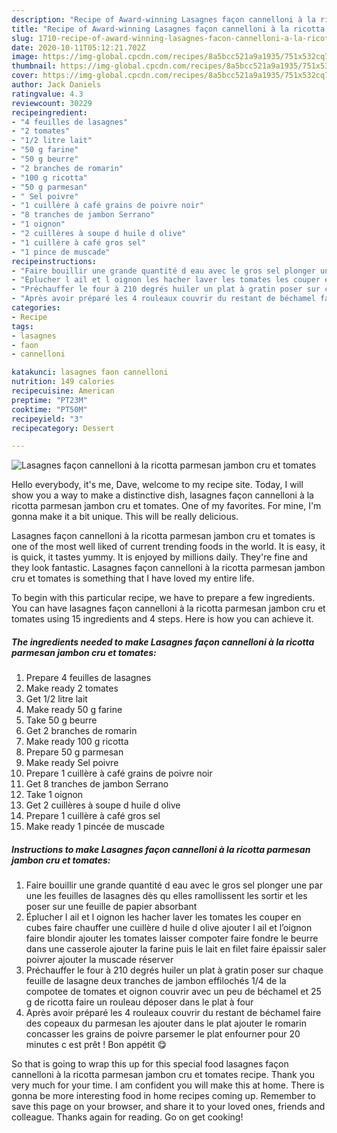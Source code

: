```yaml
---
description: "Recipe of Award-winning Lasagnes façon cannelloni à la ricotta parmesan jambon cru et tomates"
title: "Recipe of Award-winning Lasagnes façon cannelloni à la ricotta parmesan jambon cru et tomates"
slug: 1710-recipe-of-award-winning-lasagnes-facon-cannelloni-a-la-ricotta-parmesan-jambon-cru-et-tomates
date: 2020-10-11T05:12:21.702Z
image: https://img-global.cpcdn.com/recipes/8a5bcc521a9a1935/751x532cq70/lasagnes-facon-cannelloni-a-la-ricotta-parmesan-jambon-cru-et-tomates-photo-principale-de-la-recette.jpg
thumbnail: https://img-global.cpcdn.com/recipes/8a5bcc521a9a1935/751x532cq70/lasagnes-facon-cannelloni-a-la-ricotta-parmesan-jambon-cru-et-tomates-photo-principale-de-la-recette.jpg
cover: https://img-global.cpcdn.com/recipes/8a5bcc521a9a1935/751x532cq70/lasagnes-facon-cannelloni-a-la-ricotta-parmesan-jambon-cru-et-tomates-photo-principale-de-la-recette.jpg
author: Jack Daniels
ratingvalue: 4.3
reviewcount: 30229
recipeingredient:
- "4 feuilles de lasagnes"
- "2 tomates"
- "1/2 litre lait"
- "50 g farine"
- "50 g beurre"
- "2 branches de romarin"
- "100 g ricotta"
- "50 g parmesan"
- " Sel poivre"
- "1 cuillère à café grains de poivre noir"
- "8 tranches de jambon Serrano"
- "1 oignon"
- "2 cuillères à soupe d huile d olive"
- "1 cuillère à café gros sel"
- "1 pince de muscade"
recipeinstructions:
- "Faire bouillir une grande quantité d eau avec le gros sel plonger une par une les feuilles de lasagnes dès qu elles ramollissent les sortir et les poser sur une feuille de papier absorbant"
- "Éplucher l ail et l oignon les hacher laver les tomates les couper en cubes faire chauffer une cuillère d huile d olive ajouter l ail et l’oignon faire blondir ajouter les tomates laisser compoter faire fondre le beurre dans une casserole ajouter la farine puis le lait en filet faire épaissir saler poivrer ajouter la muscade réserver"
- "Préchauffer le four à 210 degrés huiler un plat à gratin poser sur chaque feuille de lasagne deux tranches de jambon effilochés 1/4 de la compotee de tomates et oignon couvrir avec un peu de béchamel et 25 g de ricotta faire un rouleau déposer dans le plat à four"
- "Après avoir préparé les 4 rouleaux couvrir du restant de béchamel faire des copeaux du parmesan les ajouter dans le plat ajouter le romarin concasser les grains de poivre parsemer le plat enfourner pour 20 minutes c est prêt ! Bon appétit 😋"
categories:
- Recipe
tags:
- lasagnes
- faon
- cannelloni

katakunci: lasagnes faon cannelloni 
nutrition: 149 calories
recipecuisine: American
preptime: "PT23M"
cooktime: "PT50M"
recipeyield: "3"
recipecategory: Dessert

---
```



![Lasagnes façon cannelloni à la ricotta parmesan jambon cru et tomates](https://img-global.cpcdn.com/recipes/8a5bcc521a9a1935/751x532cq70/lasagnes-facon-cannelloni-a-la-ricotta-parmesan-jambon-cru-et-tomates-photo-principale-de-la-recette.jpg)

Hello everybody, it's me, Dave, welcome to my recipe site. Today, I will show you a way to make a distinctive dish, lasagnes façon cannelloni à la ricotta parmesan jambon cru et tomates. One of my favorites. For mine, I'm gonna make it a bit unique. This will be really delicious.

Lasagnes façon cannelloni à la ricotta parmesan jambon cru et tomates is one of the most well liked of current trending foods in the world. It is easy, it is quick, it tastes yummy. It is enjoyed by millions daily. They're fine and they look fantastic. Lasagnes façon cannelloni à la ricotta parmesan jambon cru et tomates is something that I have loved my entire life.




To begin with this particular recipe, we have to prepare a few ingredients. You can have lasagnes façon cannelloni à la ricotta parmesan jambon cru et tomates using 15 ingredients and 4 steps. Here is how you can achieve it.

<!--inarticleads1-->

##### The ingredients needed to make Lasagnes façon cannelloni à la ricotta parmesan jambon cru et tomates:

1. Prepare 4 feuilles de lasagnes
1. Make ready 2 tomates
1. Get 1/2 litre lait
1. Make ready 50 g farine
1. Take 50 g beurre
1. Get 2 branches de romarin
1. Make ready 100 g ricotta
1. Prepare 50 g parmesan
1. Make ready  Sel poivre
1. Prepare 1 cuillère à café grains de poivre noir
1. Get 8 tranches de jambon Serrano
1. Take 1 oignon
1. Get 2 cuillères à soupe d huile d olive
1. Prepare 1 cuillère à café gros sel
1. Make ready 1 pincée de muscade




<!--inarticleads2-->

##### Instructions to make Lasagnes façon cannelloni à la ricotta parmesan jambon cru et tomates:

1. Faire bouillir une grande quantité d eau avec le gros sel plonger une par une les feuilles de lasagnes dès qu elles ramollissent les sortir et les poser sur une feuille de papier absorbant
1. Éplucher l ail et l oignon les hacher laver les tomates les couper en cubes faire chauffer une cuillère d huile d olive ajouter l ail et l’oignon faire blondir ajouter les tomates laisser compoter faire fondre le beurre dans une casserole ajouter la farine puis le lait en filet faire épaissir saler poivrer ajouter la muscade réserver
1. Préchauffer le four à 210 degrés huiler un plat à gratin poser sur chaque feuille de lasagne deux tranches de jambon effilochés 1/4 de la compotee de tomates et oignon couvrir avec un peu de béchamel et 25 g de ricotta faire un rouleau déposer dans le plat à four
1. Après avoir préparé les 4 rouleaux couvrir du restant de béchamel faire des copeaux du parmesan les ajouter dans le plat ajouter le romarin concasser les grains de poivre parsemer le plat enfourner pour 20 minutes c est prêt ! Bon appétit 😋




So that is going to wrap this up for this special food lasagnes façon cannelloni à la ricotta parmesan jambon cru et tomates recipe. Thank you very much for your time. I am confident you will make this at home. There is gonna be more interesting food in home recipes coming up. Remember to save this page on your browser, and share it to your loved ones, friends and colleague. Thanks again for reading. Go on get cooking!
